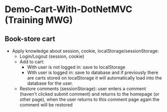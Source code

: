 # Demo-Cart-With-DotNetMVC (Training MWG)
## Book-store cart
- Apply knowledge about session, cookie, localStorage/sessionStorage:
   + Login/Logout (session, cookie)
   + Add to cart: 
      * With user is not logged in: save to localStorage
      *  With user is logged in: save to database and if previously there are carts stored on localStorage it will automatically load into the database for the user.
   + Restore comments (sessionStorage): user enters a comment (haven't clicked submit comment) and returns to the homepage (or other page), when the user returns to this comment page again the comment will be restored
